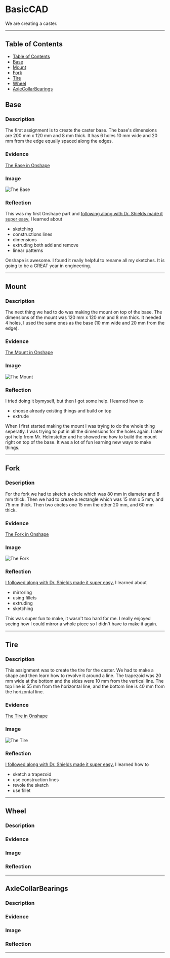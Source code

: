 # BasicCAD

We are creating a caster.

---
## Table of Contents
* [Table of Contents](#Table-of-Contents)
* [Base](#Base)
* [Mount](#Mount)
* [Fork](#Fork)
* [Tire](#Tire)
* [Wheel](#Wheel)
* [AxleCollarBearings](#AxleCollarBearings)

## Base

### Description

The first assignment is to create the caster base.  The base's dimensions are 200 mm x 120 mm and 8 mm thick.  It has 6 holes 10 mm wide and 20 mm from the edge equally spaced along the edges.

### Evidence
[The Base in Onshape](https://cvilleschools.onshape.com/documents/e85344a5f4f8df9e5c0031be/w/f9bc14d39c9806c02c45b668/e/070360825e3781ef7a2730ce)

### Image

![The Base](images/Base.png)

### Reflection

This was my first Onshape part and [following along with Dr. Shields made it super easy.](https://www.youtube.com/watch?v=93BFUD-HAG8&feature=emb_title&scrlybrkr=5670f0b4)  I learned about 
* sketching 
* constructions lines 
* dimensions 
* extruding both add and remove 
* linear patterns 

Onshape is awesome.  I found it really helpful to rename all my sketches.  It is going to be a GREAT year in engineering.

---


## Mount

### Description

The next thing we had to do was making the mount on top of the base. The dimensions of the mount was 120 mm x 120 mm and 8 mm thick. It needed 4 holes, I used the same ones as the base (10 mm wide and 20 mm from the edge). 

### Evidence

[The Mount in Onshape](https://cvilleschools.onshape.com/documents/e85344a5f4f8df9e5c0031be/w/f9bc14d39c9806c02c45b668/e/070360825e3781ef7a2730ce)

### Image

![The Mount](images/TheBase.png)

### Reflection

I tried doing it bymyself, but then I got some help. I learned how to 
* choose already existing things and build on top 
* extrude 

When I first started making the mount I was trying to do the whole thing seperatly. I was trying to put in all the dimensions for the holes again. I later got help from Mr. Helmstetter and he showed me how to build the mount right on top of the base. It was a lot of fun learning new ways to make things. 

---


## Fork

### Description

For the fork we had to sketch a circle which was 80 mm in diameter and 8 mm thick. Then we had to create a rectangle which was 15 mm x 5 mm, and 75 mm thick. Then two circles one 15 mm the other 20 mm, and 60 mm thick. 

### Evidence

[The Fork in Onshape](https://cvilleschools.onshape.com/documents/e85344a5f4f8df9e5c0031be/w/f9bc14d39c9806c02c45b668/e/bf3cf79feb8d1de1e3f3cfff)

### Image

![The Fork](images/TheFork.png)

### Reflection

[I followed along with Dr. Shields made it super easy.](https://www.youtube.com/watch?v=wQlTfOw8rYQ&feature=emb_logo) I learned about 
* mirroring 
* using fillets 
* extruding 
* sketching 

This was super fun to make, it wasn't too hard for me. I really enjoyed seeing how I could mirror a whole piece so I didn't have to make it again. 

---


## Tire

### Description

This assignment was to create the tire for the caster. We had to make a shape and then learn how to revolve it around a line. The trapezoid was 20 mm wide at the bottom and the sides were 10 mm from the vertical line. The top line is 55 mm from the horizontal line, and the bottom line is 40 mm from the horizontal line. 

### Evidence

[The Tire in Onshape](https://cvilleschools.onshape.com/documents/e85344a5f4f8df9e5c0031be/w/f9bc14d39c9806c02c45b668/e/4e6ac61326d60e4eba3a5c7e)

### Image

![The Tire](images/TheTire.png)

### Reflection

[I followed along with Dr. Shields made it super easy.](https://www.youtube.com/watch?v=ReEGioIYSus&feature=emb_logo) I learned how to 
* sketch a trapezoid 
* use construction lines 
* revole the sketch 
* use fillet 


---


## Wheel

### Description

### Evidence

### Image

### Reflection

---


## AxleCollarBearings

### Description

### Evidence

### Image

### Reflection

---
